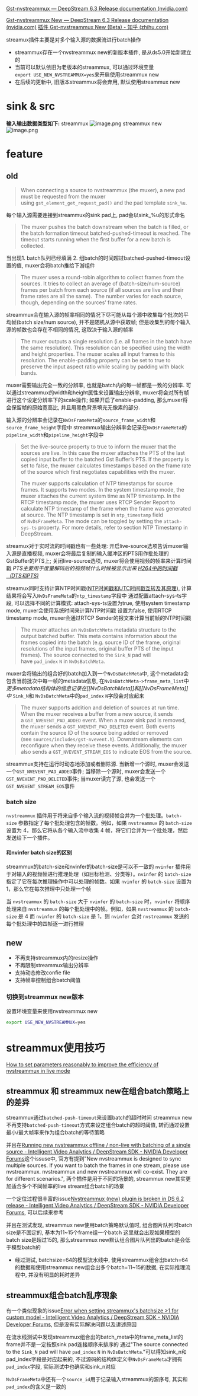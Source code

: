 [Gst-nvstreammux — DeepStream 6.3 Release documentation (nvidia.com)](https://docs.nvidia.com/metropolis/deepstream/dev-guide/text/DS_plugin_gst-nvstreammux.html)

[Gst-nvstreammux New — DeepStream 6.3 Release documentation (nvidia.com)](https://docs.nvidia.com/metropolis/deepstream/dev-guide/text/DS_plugin_gst-nvstreammux2.html)
[插件 Gst-nvstreammux New (Beta) - 知乎 (zhihu.com)](https://zhuanlan.zhihu.com/p/478894260)

streamux插件主要是对多个输入源的数据流进行batch操作
- streammux存在一个nvstreammux new的新版本插件, 是从ds5.0开始新建立的
- 当前可以默认依旧为老版本的streammux, 可以通过环境变量`export USE_NEW_NVSTREAMMUX=yes`来开启使用streammux new
- 在后续的更新中, 旧版本streammux将会弃用, 默认使用streammux new
# sink & src
**输入输出数据类型如下:**
streammux
![image.png](https://pic-upload-for-abi.oss-cn-hangzhou.aliyuncs.com/img-bed/202312021500864.png)
streammux new
![image.png](https://pic-upload-for-abi.oss-cn-hangzhou.aliyuncs.com/img-bed/202312021504411.png)


# feature
## old
> When connecting a source to nvstreammux (the muxer), a new pad must be requested from the muxer using `gst_element_get_request_pad()` and the pad template `sink_%u`.

每个输入源需要连接到streammux的sink pad上, pad会以sink_%u的形式命名

> The muxer pushes the batch downstream when the batch is filled, or the batch formation timeout batched-pushed-timeout is reached. The timeout starts running when the first buffer for a new batch is collected.

当出现1. batch队列已经填满 2. 组batch的时间超过batched-pushed-timeout设置的值, muxer会将batch推给下游组件

> The muxer uses a round-robin algorithm to collect frames from the sources. It tries to collect an average of (batch-size/num-source) frames per batch from each source (if all sources are live and their frame rates are all the same).  The number varies for each source, though, depending on the sources’ frame rates.

streammux会在输入源的帧率相同的情况下尽可能从每个源中收集每个批次的平均帧(batch size/num source), 并不是随机从源中获取帧; 但是收集到的每个输入源的帧数也会存在不相同的情况, 这取决于输入源的帧率

> The muxer outputs a single resolution (i.e. all frames in the batch have the same resolution). This resolution can be specified using the width and height properties. The muxer scales all input frames to this resolution. The enable-padding property can be set to true to preserve the input aspect ratio while scaling by padding with black bands.

muxer需要输出完全一致的分辨率, 也就是batch内的每一帧都是一致的分辨率. 可以通过streammux的width和height属性来设置输出分辨率, muxer将会对所有帧进行这个设定分辨率下的scale操作; 如果开启了enable-padding, 那么muxer将会保留帧的原始宽高比, 并且用黑色背景填充无像素的部分.

输入源的分辨率会记录在`NvDsFrameMeta`的`source_frame_width`和`source_frame_height`字段中
streammux输出分辨率会记录在`NvDsFrameMeta`的`pipeline_width`和`pipeline_height`字段中

> Set the live-source property to true to inform the muxer that the sources are live. In this case the muxer attaches the PTS of the last copied input buffer to the batched Gst Buffer’s PTS. If the property is set to false, the muxer calculates timestamps based on the frame rate of the source which first negotiates capabilities with the muxer.
> 
> The muxer supports calculation of NTP timestamps for source frames. It supports two modes. In the system timestamp mode, the muxer attaches the current system time as NTP timestamp. In the RTCP timestamp mode, the muxer uses RTCP Sender Report to calculate NTP timestamp of the frame when the frame was generated at source. The NTP timestamp is set in `ntp_timestamp` field of `NvDsFrameMeta`. The mode can be toggled by setting the `attach-sys-ts` property. For more details, refer to section NTP Timestamp in DeepStream.

streamux对于实时流的时间戳也有一些处理: 
开启live-source选项告诉muxer输入源是直播视频, muxer会将最后复制的输入缓冲区的PTS用作批处理的 GstBuffer的PTS上;
关闭live-source选项, muxer将会使用视频的帧率来计算时间戳
*PTS主要用于度量解码后的视频帧什么时候被显示出来*
*[H264中的时间戳（DTS和PTS)](https://blog.csdn.net/youzhouliu/article/details/78270238)*

streamux同时支持计算NTP时间戳([NTP时间戳和UTC时间戳互转及其原理](https://blog.csdn.net/qing310820/article/details/111310721)), 计算结果将会写入`NvDsFrameMeta`的`ntp_timestamp`字段中
通过配置attach-sys-ts字段, 可以选择不同的计算模式:
attach-sys-ts设置为true, 使用system timestamp mode, muxer会使用系统时间来计算NTP时间戳
设置为false, 使用RTCP timestamp mode, muxer会通过RTCP Sender的报文来计算当前帧的NTP时间戳

> The muxer attaches an `NvDsBatchMeta` metadata structure to the output batched buffer. This meta contains information about the frames copied into the batch (e.g. source ID of the frame, original resolutions of the input frames, original buffer PTS of the input frames). The source connected to the `Sink_N` pad will have `pad_index` `N` in `NvDsBatchMeta`.

muxer会将输出的组合好的batch加入到一个`NvDsBatchMeta`中, 这个metadata会包含当前批次中每一帧的metadata信息, 在`NvDsBatchMeta->frame_meta_list`中
*更多metadata结构体的信息记录在[[NvDsBatchMeta]]和[[NvDsFrameMeta]]中*
`Sink_N`和 `NvDsBatchMeta`中的`pad_index` `N`字段会对应起来

> The muxer supports addition and deletion of sources at run time. When the muxer receives a buffer from a new source, it sends a `GST_NVEVENT_PAD_ADDED` event. When a muxer sink pad is removed, the muxer sends a `GST_NVEVENT_PAD_DELETED` event. Both events contain the source ID of the source being added or removed (see `sources/includes/gst-nvevent.h`). Downstream elements can reconfigure when they receive these events. Additionally, the muxer also sends a `GST_NVEVENT_STREAM_EOS` to indicate EOS from the source.

streammux支持在运行时动态地添加或者删除源. 当新增一个源时, muxer会发送一个`GST_NVEVENT_PAD_ADDED`事件; 当移除一个源时, muxer会发送一个`GST_NVEVENT_PAD_DELETED`事件; 当muxer读完了源, 也会发送一个`GST_NVEVENT_STREAM_EOS`事件
### batch size
`nvstreammux` 插件用于将来自多个输入流的视频帧合并为一个批处理。`batch-size` 参数指定了每个批处理包含的帧数。例如，如果 `nvstreammux` 的 `batch-size` 设置为 4，那么它将从各个输入流中收集 4 帧，将它们合并为一个批处理，然后发送给下一个插件。
#### 和nvinfer batch size的区别
streammux的batch-size和nvinfer的batch-size是可以不一致的
`nvinfer` 插件用于对输入的视频帧进行推理处理（如目标检测、分类等）。`nvinfer` 的 `batch-size` 指定了它在每次推理操作中可以处理的帧数。如果 `nvinfer` 的 `batch-size` 设置为 1，那么它在每次推理中只处理一个帧

当 `nvstreammux` 的 `batch-size` 大于 `nvinfer` 的 `batch-size` 时，`nvinfer` 将顺序处理来自 `nvstreammux` 的每个批处理中的帧。例如，如果 `nvstreammux` 的 `batch-size` 是 4 而 `nvinfer` 的 `batch-size` 是 1，则 `nvinfer` 会对 `nvstreammux` 发送的每个批处理中的四帧逐一进行推理
## new
- 不再支持streammux内的resize操作
- 不再限制streammux输出分辨率
- 支持动态修改confie file
- 支持帧率控制组合batch阈值
### 切换到streammux new版本
设置环境变量来使用nvstreammux new
```bash
export USE_NEW_NVSTREAMMUX=yes
```
# streammux使用技巧
[How to set parameters reasonably to improve the efficiency of nvstreammux in live mode](https://forums.developer.nvidia.com/t/deepstream-sdk-faq/80236/34#:~:text=26.%5BDeepstream6.2%20Gst%2Dnvstreammux%20%26%20Gst%2Dnvstreammux%20New%5DHow%20to%20set%20parameters%20reasonably%20to%20improve%20the%20efficiency%20of%20nvstreammux%20in%20live%20mode)
## streammux 和 streammux new在组合batch策略上的差异
streammux通过`batched-push-timeout`来设置batch的超时时间
streammux new不再支持`batched-push-timeout`方式来设定组合batch的超时阈值, 转而通过设置最小/最大帧率来作为组合batch的等待策略

并且在[Running new nvstreammux offline / non-live with batching of a single source - Intelligent Video Analytics / DeepStream SDK - NVIDIA Developer Forums](https://forums.developer.nvidia.com/t/running-new-nvstreammux-offline-non-live-with-batching-of-a-single-source/262572)这个issuse中, 官方有提到"New nvstreammux is designed to sync multiple sources. If you want to batch the frames in one stream, please use nvstreammux. nvstreammux and new nvstreammux will co-exist. They are for different scenarios.", 两个插件是用于不同的场景的, streammux new其实更加适合多个不同帧率的live stream组合batch的场景

一个定位过程很丰富的issue[Nvstreammux (new) plugin is broken in DS 6.2 release - Intelligent Video Analytics / DeepStream SDK - NVIDIA Developer Forums](https://forums.developer.nvidia.com/t/nvstreammux-new-plugin-is-broken-in-ds-6-2-release/251616/7), 可以后续来参考

并且在测试发现, streammux new使用batch策略默认值时, 组合图片队列时batch size是不固定的, 基本为11~15个frame组一个batch
这里就会出现如果模型的batch size是超过15的, 那么streammux new默认组合图片队列出的batch是会低于模型batch的
- 经过测试, batchsize=64的模型流水线中, 使用streammux组合出batch=64的数据和使用streammux new组合出多个batch=11~15的数据, 在实际推理流程中, 并没有明显的耗时差异
## streammux组合batch乱序现象
有一个类似现象的issue[Error when setting streammux's batchsize >1 for custom model - Intelligent Video Analytics / DeepStream SDK - NVIDIA Developer Forums](https://forums.developer.nvidia.com/t/error-when-setting-streammuxs-batchsize-1-for-custom-model/202917), 但是没有实际解决问题以及讲述原因

在流水线测试中发现streammux组合出的batch_meta中的frame_meta_list的frame并不是一定按照sink pad连接顺序来排序的
通过"The source connected to the `Sink_N` pad will have `pad_index` `N` in `NvDsBatchMeta`."可以得知sink_n和pad_index字段是对应起来的, 不过源码的结构体定义中`NvDsFrameMeta`才拥有`pad_index`字段, 实际测试中也确实和sink_n对应

`NvDsFrameMeta`中还有一个`source_id`用于记录输入streammux的源序号, 其实和`pad_index`的含义是一致的

